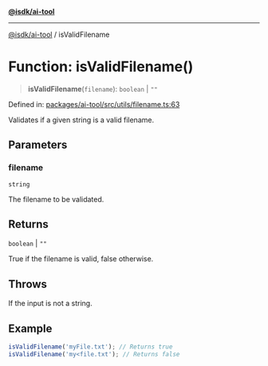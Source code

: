 [**@isdk/ai-tool**](../README.md)

***

[@isdk/ai-tool](../globals.md) / isValidFilename

# Function: isValidFilename()

> **isValidFilename**(`filename`): `boolean` \| `""`

Defined in: [packages/ai-tool/src/utils/filename.ts:63](https://github.com/isdk/ai-tool.js/blob/83a1524a1644365964efc043a7a7991d8fd46b49/src/utils/filename.ts#L63)

Validates if a given string is a valid filename.

## Parameters

### filename

`string`

The filename to be validated.

## Returns

`boolean` \| `""`

True if the filename is valid, false otherwise.

## Throws

If the input is not a string.

## Example

```ts
isValidFilename('myFile.txt'); // Returns true
isValidFilename('my<file.txt'); // Returns false
```
